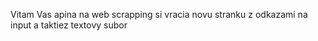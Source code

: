 Vitam Vas apina na web scrapping si vracia novu stranku z odkazami na input a taktiez textovy subor 
